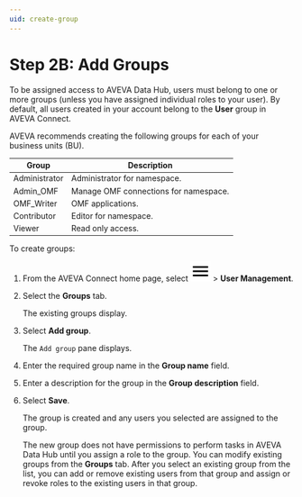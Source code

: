 ```yaml
---
uid: create-group
---
```


# Step 2B: Add Groups

To be assigned access to AVEVA Data Hub, users must belong to one or more groups (unless you have assigned individual roles to your user). By default, all users created in your account belong to the **User** group in AVEVA Connect.

AVEVA recommends creating the following groups for each of your business units (BU).

| Group | Description |
|-------|-------------|
| Administrator | Administrator for namespace. |
| Admin_OMF | Manage OMF connections for namespace. |
| OMF_Writer | OMF applications. |
| Contributor | Editor for namespace. |
| Viewer | Read only access. |

To create groups:

1. From the AVEVA Connect home page, select ![menu](../../../../../_icons/default/menu.svg) > **User Management**.

1. Select the **Groups** tab.

    The existing groups display.

1. Select **Add group**.

    The `Add group` pane displays.

1. Enter the required group name in the **Group name** field.

1. Enter a description for the group in the **Group description** field.

1. Select **Save**.

   The group is created and any users you selected are assigned to the group.

   The new group does not have permissions to perform tasks in AVEVA Data Hub until you assign a role to the group. You can modify existing groups from the **Groups** tab. After you select an existing group from the list, you can add or remove existing users from that group and assign or revoke roles to the existing users in that group.
